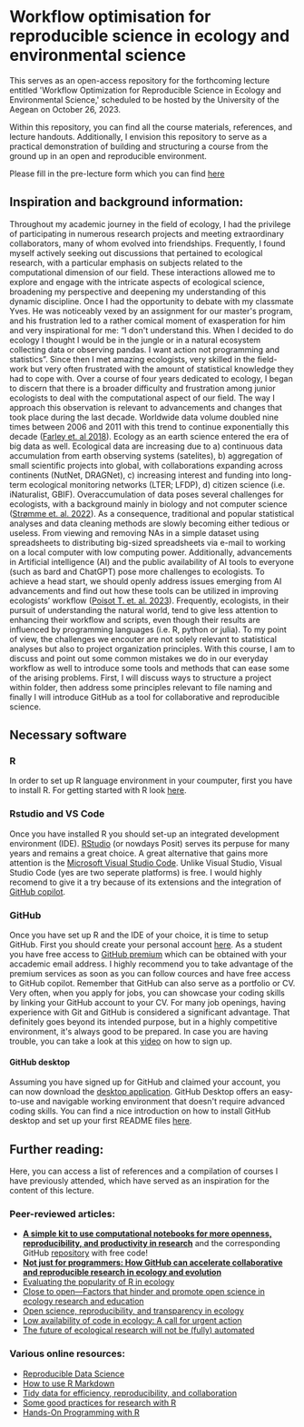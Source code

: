 # Workflow optimisation for reproducible science in ecology and environmental science

This serves as an open-access repository for the forthcoming lecture entitled 'Workflow Optimization for Reproducible Science in Ecology and Environmental Science,' scheduled to be hosted by the University of the Aegean on October 26, 2023. 

Within this repository, you can find all the course materials, references, and lecture handouts. Additionally, I envision this repository to serve as a practical demonstration of building and structuring a course from the ground up in an open and reproducible environment.

Please fill in the pre-lecture form which you can find [here](https://forms.gle/zFdoxFhezXb5ETm66)

## Inspiration and background information:
Throughout my academic journey in the field of ecology, I had the privilege of participating in numerous research projects and meeting extraordinary collaborators, many of whom evolved into friendships. Frequently, I found myself actively seeking out discussions that pertained to ecological research, with a particular emphasis on subjects related to the computational dimension of our field. These interactions allowed me to explore and engage with the intricate aspects of ecological science, broadening my perspective and deepening my understanding of this dynamic discipline. Once I had the opportunity to debate with my classmate Yves. He was noticeably vexed by an assignment for our master's program, and his frustration led to a rather comical moment of exasperation for him and very inspirational for me: “I don't understand this. When I decided to do ecology I thought I would be in the jungle or in a natural ecosystem collecting data or observing pandas. I want action not programming and statistics”. Since then I met amazing ecologists, very skilled in the field-work but very often frustrated with the amount of statistical knowledge they had to cope with. Over a course of four years dedicated to ecology, I began to discern that there is a broader difficulty and frustration among junior ecologists to deal with the computational aspect of our field. The way I approach this observation is relevant to advancements and changes that took place during the last decade. Worldwide data volume doubled nine times between 2006 and 2011 with this trend to continue exponentially this decade ([Farley et. al 2018](https://academic.oup.com/bioscience/article/68/8/563/5049569)). Ecology as an earth science entered the era of big data as well. Ecological data are increasing due to a) continuous data accumulation from earth observing systems (satelites), b) aggregation of small scientific projects into global, with collaborations expanding across continents (NutNet, DRAGNet), c) increasing interest and funding into long-term ecological monitoring networks (LTER; LFDP), d) citizen science (i.e. iNaturalist, GBIF). Overaccumulation of data poses several challenges for ecologists, with a background mainly in biology and not computer science ([Strømme et. al. 2022](https://journals.plos.org/ploscompbiol/article?id=10.1371/journal.pcbi.1010356)). As a consequence, traditional and popular statistical analyses and data cleaning methods are slowly becoming either tedious or useless. From viewing and removing NAs in a simple dataset using spreadsheets to distributing big-sized spreadsheets via e-mail to working on a local computer with low computing power. Additionally, advancements in Artificial intelligence (AI) and the public availability of AI tools to everyone (such as bard and ChatGPT) pose more challenges to ecologists. To achieve a head start, we should openly address issues emerging from AI advancements and find out how these tools can be utilized in improving ecologists’ workflow ([Poisot T. et. al. 2023](https://www.authorea.com/users/6513/articles/663338-the-future-of-ecological-research-will-not-be-fully-automated)). Frequently, ecologists, in their pursuit of understanding the natural world, tend to give less attention to enhancing their workflow and scripts, even though their results are influenced by programming languages (i.e. R, python or julia). To my point of view, the challenges we encouter are not solely relevant to statistical analyses but also to project organization principles. With this course, I am to discuss and point out some common mistakes we do in our everyday workflow as well to introduce some tools and methods that can ease some of the arising problems. First, I will discuss ways to structure a project within folder, then address some principles relevant to file naming and finally I will introduce GitHub as a tool for collaborative and reproducible science.

## Necessary software
### R
In order to set up R language environment in your coumputer, first you have to install R. For getting started with R look [here](https://rstudio-education.github.io/hopr/starting.html). 
### Rstudio and VS Code
Once you have installed R you should set-up an integrated development environment (IDE). [RStudio](https://posit.co/download/rstudio-desktop/) (or nowdays Posit) serves its perpuse for many years and remains a great choice. A great alternative that gains more attention is the [Microsoft Visual Studio Code](https://code.visualstudio.com). Unlike Visual Studio, Visual Studio Code (yes are two seperate platforms) is free. I would highly recomend to give it a try because of its extensions and the integration of [GitHub copilot](https://github.com/features/copilot).
### GitHub
Once you have set up R and the IDE of your choice, it is time to setup GitHub. First you should create your personal account [here](https://github.com). As a student you have free access to [GitHub premium](https://education.github.com/pack) which can be obtained with your accademic email address. I highly recommend you to take advantage of the premium services as soon as you can follow cources and have free access to GitHub copilot. Remember that GitHub can also serve as a portfolio or CV. Very often, when you apply for jobs, you can showcase your coding skills by linking your GitHub account to your CV. For many job openings, having experience with Git and GitHub is considered a significant advantage. That definitely goes beyond its intended purpose, but in a highly competitive environment, it's always good to be prepared. In case you are having trouble, you can take a look at this [video](https://www.youtube.com/watch?v=XBzUqQbHHhw&list=RDCMUC_N_ufl-48AAIwC6tHg660Q&index=1) on how to sign up.
#### GitHub desktop
Assuming you have signed up for GitHub and claimed your account, you can now download the [desktop application](https://desktop.github.com). GitHub Desktop offers an easy-to-use and navigable working environment that doesn't require advanced coding skills. You can find a nice introduction on how to install GitHub desktop and set up your first README files [here](https://www.youtube.com/watch?v=ci3W1T88mzw).

## Further reading:
Here, you can access a list of references and a compilation of courses I have previously attended, which have served as an inspiration for the content of this lecture.

### Peer-reviewed articles:
- **[A simple kit to use computational notebooks for more openness, reproducibility, and productivity in research](https://journals.plos.org/ploscompbiol/article?id=10.1371/journal.pcbi.1010356)** and the corresponding GitHub [repository](https://github.com/FellowsFreiesWissen/computational_notebooks) with free code!
- **[Not just for programmers: How GitHub can accelerate collaborative and reproducible research in ecology and evolution](https://besjournals.onlinelibrary.wiley.com/doi/10.1111/2041-210X.14108)**
- [Evaluating the popularity of R in ecology](https://esajournals.onlinelibrary.wiley.com/doi/10.1002/ecs2.2567)
- [Close to open—Factors that hinder and promote open science in ecology research and education](https://journals.plos.org/plosone/article?id=10.1371/journal.pone.0278339)
- [Open science, reproducibility, and transparency in ecology](https://esajournals.onlinelibrary.wiley.com/doi/10.1002/eap.1822)
- [Low availability of code in ecology: A call for urgent action](https://journals.plos.org/plosbiology/article?id=10.1371/journal.pbio.3000763)
- [The future of ecological research will not be (fully) automated](https://www.authorea.com/users/6513/articles/663338-the-future-of-ecological-research-will-not-be-fully-automated)
  
### Various online resources:
- [Reproducible Data Science](https://ecorepsci.github.io/reproducible-science/index.html)
- [How to use R Markdown ](https://www.rforecology.com/post/how-to-use-rmarkdown-part-one/?fbclid=IwAR0Axz3yb5Ql0Z0Koz6baJnN3POa6ut4FNo1jbJPOB4NWXeyNSVMXwMZDeM) 
- [Tidy data for efficiency, reproducibility, and collaboration](https://openscapes.org/blog/2020-10-12-tidy-data/)
- [Some good practices for research with R](https://github.com/etiennebacher/good-practices)
- [Hands-On Programming with R](https://rstudio-education.github.io/hopr/)






